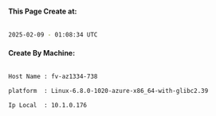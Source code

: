 
   
#### This Page Create at:

```bash

2025-02-09 - 01:08:34 UTC

```

#### Create By Machine:

```bash

Host Name : fv-az1334-738

platform  : Linux-6.8.0-1020-azure-x86_64-with-glibc2.39

Ip Local  : 10.1.0.176

```

